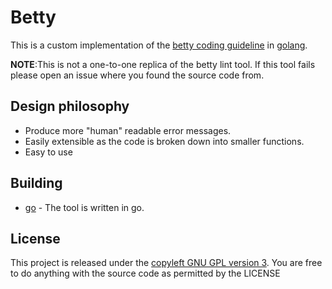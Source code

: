 # Betty

This is a custom implementation of the
[betty coding guideline](https://github.com/alx-tools/Betty/wiki)
in [golang](https://go.dev/).


**NOTE**:This is not a one-to-one replica of the betty lint tool.
If this tool fails please open an issue where you found the source code from.

## Design philosophy

- Produce more "human" readable error messages.
- Easily extensible as the code is broken down into smaller functions.
- Easy to use

## Building

- [go](https://go.dev) - The tool is written in go.

## License

This project is released under the [copyleft GNU GPL version 3](./LICENSE).
You are free to do anything with the source code as permitted by the LICENSE
